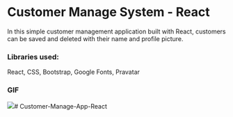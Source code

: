 <h1>Customer Manage System - React</h1>

 <p>In this simple customer management application built with React, customers can be saved and deleted with their name and profile picture.</p>

 <h3>Libraries used:</h3>

 <p>React, CSS, Bootstrap, Google Fonts, Pravatar</p>

 <h3>GIF</h3>

 <img src="./public/React App.gif" />#   C u s t o m e r - M a n a g e - A p p - R e a c t  
 